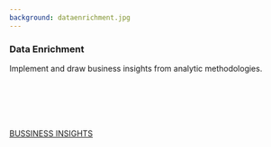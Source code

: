 ```yaml
---
background: dataenrichment.jpg
---
```


### Data Enrichment

Implement and draw business insights from analytic methodologies.
<br />
<br />
<br />
<br />
<br />
<br />
<div class="action"><a href='#' class="btn btn-lg btn-primary">BUSSINESS INSIGHTS</a></div>